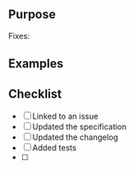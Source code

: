 ## Purpose

Fixes:

## Examples

## Checklist
- [ ] Linked to an issue
- [ ] Updated the specification
- [ ] Updated the changelog
- [ ] Added tests
- [ ] 

